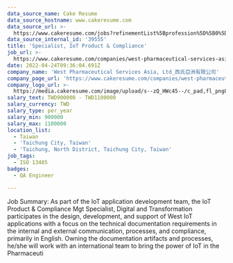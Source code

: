 ```yaml
---
data_source_name: Cake Resume
data_source_hostname: www.cakeresume.com
data_source_url: >-
  https://www.cakeresume.com/jobs?refinementList%5Bprofession%5D%5B0%5D=engineering_qa-engineer&refinementList%5Bsalary_currency%5D=TWD&range%5Bsalary_range%5D%5Bmin%5D=800096
data_source_internal_id: '39555'
title: 'Specialist, IoT Product & Compliance'
job_url: >-
  https://www.cakeresume.com/companies/west-pharmaceutical-services-asia-ltd_/jobs/specialist-iot-product-compliance
date: 2022-04-24T09:36:04.691Z
company_name: 'West Pharmaceutical Services Asia, Ltd_西氏亞洲有限公司'
company_page_url: 'https://www.cakeresume.com/companies/west-pharmaceutical-services-asia-ltd_'
company_logo_url: >-
  https://media.cakeresume.com/image/upload/s--zQ_HWc45--/c_pad,fl_png8,h_200,w_200/v1619171261/gkbfvipbcvnawaeh2biw.png
salary_text: TWD900000 - TWD1100000
salary_currency: TWD
salary_type: per_year
salary_min: 900000
salary_max: 1100000
location_list:
  - Taiwan
  - 'Taichung City, Taiwan'
  - 'Taichung, North District, Taichung City, Taiwan'
job_tags:
  - ISO 13485
badges:
  - QA Engineer

---
```


Job Summary: As part of the IoT application development team, the IoT Product & Compliance Mgt Specialist, Digital and Transformation participates in the design, development, and support of West IoT applications with a focus on the technical documentation requirements in the internal and external communication, processes, and compliance, primarily in English. Owning the documentation artifacts and processes, he/she will work with an international team to bring the power of IoT in the Pharmaceuti